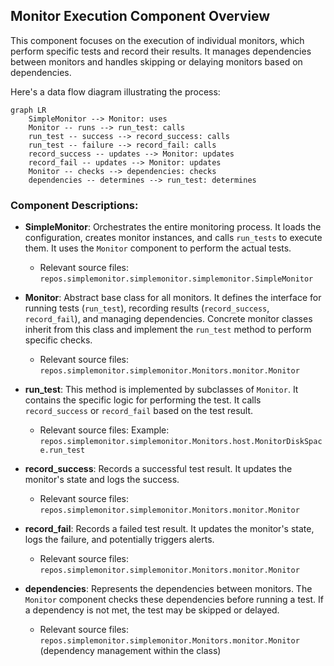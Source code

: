 ## Monitor Execution Component Overview

This component focuses on the execution of individual monitors, which perform specific tests and record their results. It manages dependencies between monitors and handles skipping or delaying monitors based on dependencies.

Here's a data flow diagram illustrating the process:

```mermaid
graph LR
    SimpleMonitor --> Monitor: uses
    Monitor -- runs --> run_test: calls
    run_test -- success --> record_success: calls
    run_test -- failure --> record_fail: calls
    record_success -- updates --> Monitor: updates
    record_fail -- updates --> Monitor: updates
    Monitor -- checks --> dependencies: checks
    dependencies -- determines --> run_test: determines
```

### Component Descriptions:

*   **SimpleMonitor**: Orchestrates the entire monitoring process. It loads the configuration, creates monitor instances, and calls `run_tests` to execute them. It uses the `Monitor` component to perform the actual tests.
    *   Relevant source files: `repos.simplemonitor.simplemonitor.simplemonitor.SimpleMonitor`

*   **Monitor**: Abstract base class for all monitors. It defines the interface for running tests (`run_test`), recording results (`record_success`, `record_fail`), and managing dependencies. Concrete monitor classes inherit from this class and implement the `run_test` method to perform specific checks.
    *   Relevant source files: `repos.simplemonitor.simplemonitor.Monitors.monitor.Monitor`

*   **run_test**: This method is implemented by subclasses of `Monitor`. It contains the specific logic for performing the test. It calls `record_success` or `record_fail` based on the test result.
    *   Relevant source files: Example: `repos.simplemonitor.simplemonitor.Monitors.host.MonitorDiskSpace.run_test`

*   **record_success**: Records a successful test result. It updates the monitor's state and logs the success.
    *   Relevant source files: `repos.simplemonitor.simplemonitor.Monitors.monitor.Monitor`

*   **record_fail**: Records a failed test result. It updates the monitor's state, logs the failure, and potentially triggers alerts.
    *   Relevant source files: `repos.simplemonitor.simplemonitor.Monitors.monitor.Monitor`

*   **dependencies**: Represents the dependencies between monitors. The `Monitor` component checks these dependencies before running a test. If a dependency is not met, the test may be skipped or delayed.
    *   Relevant source files: `repos.simplemonitor.simplemonitor.Monitors.monitor.Monitor` (dependency management within the class)
